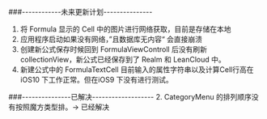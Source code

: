 ###------------未来更新计划---------------
1. 将 Formula 显示的 Cell 中的图片进行网络获取，目前是存储在本地
3. 应用程序启动如果没有网络，”且数据库无内容“ 会直接崩溃
4. 创建新公式保存时候回到 FormulaViewControll 后没有刷新 collectionView，新公式已经保存到了 Realm 和 LeanCloud 中。
5. 新建公式中的 FormulaTextCell 目前输入的属性字符串以及计算Cell行高在 iOS10 下工作正常。但在iOS9 下没有进行测试。


###---------------已解决-------------------
2. CategoryMenu 的排列顺序没有按照魔方类型排。-> 已经解决
